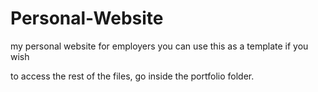 # Personal-Website
my personal website for employers
you can use this as a template if you wish

to access the rest of the files, go inside the portfolio folder.
